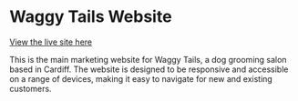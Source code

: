 # Waggy Tails Website

[View the live site here](https://www.google.com "Waggy Tails")

This is the main marketing website for Waggy Tails, a dog grooming salon based in Cardiff. The website is designed to be responsive and accessible on a range of devices, making it easy to navigate for new and existing customers.

